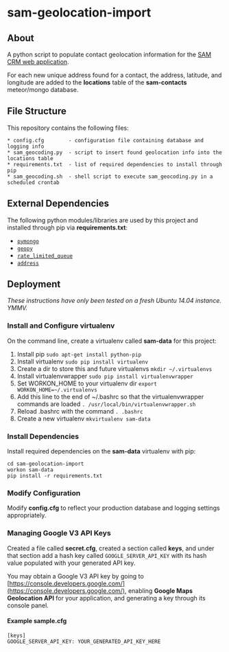 # sam-geolocation-import

## About

A python script to populate contact geolocation information for the [SAM CRM web application](https://github.com/LongBeachInnovationTeam/sam-contacts).

For each new unique address found for a contact, the address, latitude, and longitude are added to the **locations** table of the **sam-contacts** meteor/mongo database.

## File Structure

This repository contains the following files:

	* config.cfg 		- configuration file containing database and logging info
    * sam_geocoding.py	- script to insert found geolocation info into the locations table
    * requirements.txt	- list of required dependencies to install through pip
    * sam_geocoding.sh 	- shell script to execute sam_geocoding.py in a scheduled crontab

## External Dependencies

The following python modules/libraries are used by this project and installed through pip via **requirements.txt**:

- [`pymongo`](https://pypi.python.org/pypi/pymongo)
- [`geopy`](https://pypi.python.org/pypi/geopy)
- [`rate_limited_queue`](https://pypi.python.org/pypi/rate_limited_queue/)
- [`address`](https://pypi.python.org/pypi/address)
    
## Deployment

*These instructions have only been tested on a fresh Ubuntu 14.04 instance. YMMV.*

### Install and Configure virtualenv

On the command line, create a virtualenv called **sam-data** for this project:

1. Install pip `sudo apt-get install python-pip`
2. Install virtualenv `sudo pip install virtualenv`
3. Create a dir to store this and future virtualenvs `mkdir ~/.virtualenvs`
4. Install virtualenvwrapper `sudo pip install virtualenvwrapper`
5. Set WORKON_HOME to your virtualenv dir `export WORKON_HOME=~/.virtualenvs`
6. Add this line to the end of ~/.bashrc so that the virtualenvwrapper commands are loaded `. /usr/local/bin/virtualenvwrapper.sh` 
7. Reload .bashrc with the command `. .bashrc`
8. Create a new virtualenv `mkvirtualenv sam-data`

### Install Dependencies

Install required dependencies on the **sam-data** virtualenv with pip:

	cd sam-geolocation-import
	workon sam-data
	pip install -r requirements.txt

### Modify Configuration

Modify **config.cfg** to reflect your production database and logging settings appropriately.

### Managing Google V3 API Keys

Created a file called **secret.cfg**, created a section called **keys**, and under that section add a hash key called `GOOGLE_SERVER_API_KEY` with its hash value populated with your generated API key.

You may obtain a Google V3 API key by going to [https://console.developers.google.com/](https://console.developers.google.com/), enabling **Google Maps Geolocation API** for your application, and generating a key through its console panel.

#### Example sample.cfg

    [keys]
    GOOGLE_SERVER_API_KEY: YOUR_GENERATED_API_KEY_HERE
